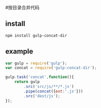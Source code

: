 #按目录合并代码

## install
```sh
npm install gulp-concat-dir
```

## example
```js
var gulp = require('gulp');
var concat = require('gulp-concat-dir');

gulp.task('concat',function(){
	return gulp
		.src('src/js/**/*.js')
		.pipe(concat({ext:'.js'}))
		.src('dest/js');
});
```